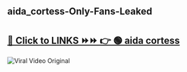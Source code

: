 
 ## aida_cortess-Only-Fans-Leaked

# <h2><a href="https://clipsfans.com/aida_cortess&ref=git">🔗 Click to LINKS ⏩⏩ 👉 🟢 aida cortess </a></h2>

<a href="https://clipsfans.com/aida_cortess&ref=git" rel="nofollow" data-target="animated-image.originalLink"><img src="https://i.ibb.co.com/xMMVF88/686577567.gif" alt="Viral Video Original" style="max-width: 100%; display: inline-block;" data-target="animated-image.originalImage"></a>
